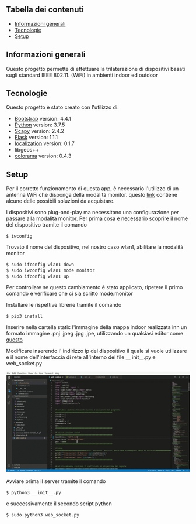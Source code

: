 ## Tabella dei contenuti
* [Informazioni generali](#informazioni-generali)
* [Tecnologie](#Tecnologie)
* [Setup](#setup)

## Informazioni generali
Questo progetto permette di effettuare la trilaterazione di dispositivi basati sugli standard IEEE 802.11. (WiFi) in ambienti indoor ed outdoor

## Tecnologie
Questo progetto è stato creato con l'utilizzo di:
* [Bootstrap](https://getbootstrap.com/) version: 4.4.1
* [Python](https://www.python.org/downloads/) version: 3.7.5
* [Scapy](https://scapy.readthedocs.io/en/latest/installation.html) version: 2.4.2
* [Flask](https://flask.palletsprojects.com/en/1.1.x/) version: 1.1.1 
* [localization](https://pypi.org/project/Localization/) version: 0.1.7
* libgeos++
* [colorama](https://pypi.org/project/colorama/) version: 0.4.3
	
## Setup
Per il corretto funzionamento di questa app, è necessario l'utilizzo di un antenna WiFi che disponga della modalità monitor. questo [link](https://null-byte.wonderhowto.com/how-to/buy-best-wireless-network-adapter-for-wi-fi-hacking-2019-0178550/) contiene alcune delle possibili soluzioni da acquistare.

I dispositivi sono plug-and-play ma necessitano una configurazione per passare alla modalità monitor.
Per prima cosa è necessario scoprire il nome del dispositivo tramite il comando 

```
$ iwconfig
```

Trovato il nome del dispositivo, nel nostro caso wlan1, abilitare la modalità monitor

```
$ sudo ifconfig wlan1 down
$ sudo iwconfig wlan1 mode monitor
$ sudo ifconfig wlan1 up
```
Per controllare se questo cambiamento è stato applicato, ripetere il primo comando e verificare che ci sia scritto mode:monitor 

Installare le rispettive librerie tramite il comando
```
$ pip3 install 
```

Inserire nella cartella static l'immagine della mappa indoor realizzata inn un formato immagine .pnj .jpeg .jpg .jpe, utilizzando un qualsiasi editor come [questo](https://floorplancreator.net/plan/demo#)

Modificare inserendo l' indirizzo ip del dispositivo il quale si vuole utilizzare e il nome dell'interfaccia di rete all'interno dei file __ init__.py e web_socket.py 

![demo](https://github.com/Maffo97/TrilaterazioneWiFi/blob/master/demo.gif?raw=true)

Avviare prima il server tramite il comando
```
$ python3 __init__.py
```

e successivamente il secondo script python
```
$ sudo python3 web_socket.py
```



